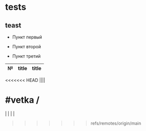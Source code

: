 # tests
## teast

- Пункт первый

- Пункт второй

- Пункт третий

|№| title | title|
|-|-------|------|
<<<<<<< HEAD
||||

#vetka
/
=======
| |       |      |
>>>>>>> refs/remotes/origin/main
